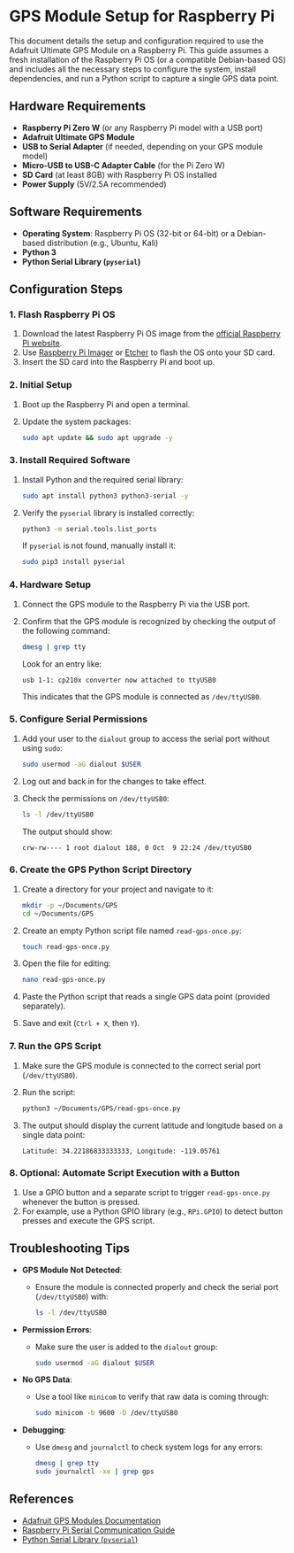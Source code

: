 # GPS Module Setup for Raspberry Pi

This document details the setup and configuration required to use the Adafruit Ultimate GPS Module on a Raspberry Pi. This guide assumes a fresh installation of the Raspberry Pi OS (or a compatible Debian-based OS) and includes all the necessary steps to configure the system, install dependencies, and run a Python script to capture a single GPS data point.

## Hardware Requirements
- **Raspberry Pi Zero W** (or any Raspberry Pi model with a USB port)
- **Adafruit Ultimate GPS Module**
- **USB to Serial Adapter** (if needed, depending on your GPS module model)
- **Micro-USB to USB-C Adapter Cable** (for the Pi Zero W)
- **SD Card** (at least 8GB) with Raspberry Pi OS installed
- **Power Supply** (5V/2.5A recommended)

## Software Requirements
- **Operating System**: Raspberry Pi OS (32-bit or 64-bit) or a Debian-based distribution (e.g., Ubuntu, Kali)
- **Python 3**
- **Python Serial Library (`pyserial`)**

## Configuration Steps

### 1. Flash Raspberry Pi OS
1. Download the latest Raspberry Pi OS image from the [official Raspberry Pi website](https://www.raspberrypi.org/software/operating-systems/).
2. Use [Raspberry Pi Imager](https://www.raspberrypi.org/software/) or [Etcher](https://www.balena.io/etcher/) to flash the OS onto your SD card.
3. Insert the SD card into the Raspberry Pi and boot up.

### 2. Initial Setup
1. Boot up the Raspberry Pi and open a terminal.
2. Update the system packages:

   ```bash
   sudo apt update && sudo apt upgrade -y
   ```

### 3. Install Required Software
1. Install Python and the required serial library:

   ```bash
   sudo apt install python3 python3-serial -y
   ```

2. Verify the `pyserial` library is installed correctly:

   ```bash
   python3 -m serial.tools.list_ports
   ```

   If `pyserial` is not found, manually install it:

   ```bash
   sudo pip3 install pyserial
   ```

### 4. Hardware Setup
1. Connect the GPS module to the Raspberry Pi via the USB port.
2. Confirm that the GPS module is recognized by checking the output of the following command:

   ```bash
   dmesg | grep tty
   ```

   Look for an entry like:

   ```
   usb 1-1: cp210x converter now attached to ttyUSB0
   ```

   This indicates that the GPS module is connected as `/dev/ttyUSB0`.

### 5. Configure Serial Permissions
1. Add your user to the `dialout` group to access the serial port without using `sudo`:

   ```bash
   sudo usermod -aG dialout $USER
   ```

2. Log out and back in for the changes to take effect.

3. Check the permissions on `/dev/ttyUSB0`:

   ```bash
   ls -l /dev/ttyUSB0
   ```

   The output should show:

   ```
   crw-rw---- 1 root dialout 188, 0 Oct  9 22:24 /dev/ttyUSB0
   ```

### 6. Create the GPS Python Script Directory
1. Create a directory for your project and navigate to it:

   ```bash
   mkdir -p ~/Documents/GPS
   cd ~/Documents/GPS
   ```

2. Create an empty Python script file named `read-gps-once.py`:

   ```bash
   touch read-gps-once.py
   ```

3. Open the file for editing:

   ```bash
   nano read-gps-once.py
   ```

4. Paste the Python script that reads a single GPS data point (provided separately).

5. Save and exit (`Ctrl + X`, then `Y`).

### 7. Run the GPS Script
1. Make sure the GPS module is connected to the correct serial port (`/dev/ttyUSB0`).
2. Run the script:

   ```bash
   python3 ~/Documents/GPS/read-gps-once.py
   ```

3. The output should display the current latitude and longitude based on a single data point:

   ```
   Latitude: 34.22186833333333, Longitude: -119.05761
   ```

### 8. Optional: Automate Script Execution with a Button
1. Use a GPIO button and a separate script to trigger `read-gps-once.py` whenever the button is pressed.
2. For example, use a Python GPIO library (e.g., `RPi.GPIO`) to detect button presses and execute the GPS script.

## Troubleshooting Tips
- **GPS Module Not Detected**:
  - Ensure the module is connected properly and check the serial port (`/dev/ttyUSB0`) with:

    ```bash
    ls -l /dev/ttyUSB0
    ```

- **Permission Errors**:
  - Make sure the user is added to the `dialout` group:

    ```bash
    sudo usermod -aG dialout $USER
    ```

- **No GPS Data**:
  - Use a tool like `minicom` to verify that raw data is coming through:

    ```bash
    sudo minicom -b 9600 -D /dev/ttyUSB0
    ```

- **Debugging**:
  - Use `dmesg` and `journalctl` to check system logs for any errors:

    ```bash
    dmesg | grep tty
    sudo journalctl -xe | grep gps
    ```

## References
- [Adafruit GPS Modules Documentation](https://learn.adafruit.com/adafruit-ultimate-gps)
- [Raspberry Pi Serial Communication Guide](https://www.raspberrypi.org/documentation/computers/using-serial/)
- [Python Serial Library (`pyserial`)](https://pyserial.readthedocs.io/en/latest/)
